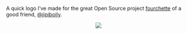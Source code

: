 A quick logo I’ve made for the great Open Source project [fourchette](https://github.com/jipiboily/fourchette) of a good friend, [@jipiboily](https://github.com/jipiboily).

<p align="center">
  <a href="https://github.com/jipiboily/fourchette">
    <img src="https://raw.github.com/jpsirois/fourchette-logo/master/export/fourchette.png">
  </a>
</p>